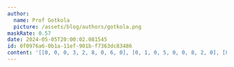 ```yaml
---
author:
  name: Prof Gotkola
  picture: /assets/blog/authors/gotkola.png
maskRate: 0.57
date: 2024-05-05T20:00:02.081545
id: 0f0976a6-0b1a-11ef-901b-f7363dc83486
content: '[[0, 0, 0, 3, 2, 8, 0, 6, 0], [0, 1, 0, 5, 0, 0, 8, 2, 0], [8, 0, 0, 9, 0, 6, 0, 5, 0], [0, 0, 3, 0, 0, 5, 0, 0, 0], [7, 0, 0, 1, 3, 0, 5, 9, 0], [1, 0, 9, 0, 0, 4, 0, 3, 0], [5, 9, 1, 4, 0, 0, 0, 0, 0], [0, 0, 7, 0, 5, 0, 0, 0, 9], [6, 0, 4, 2, 7, 9, 0, 0, 0]]'
---
```

